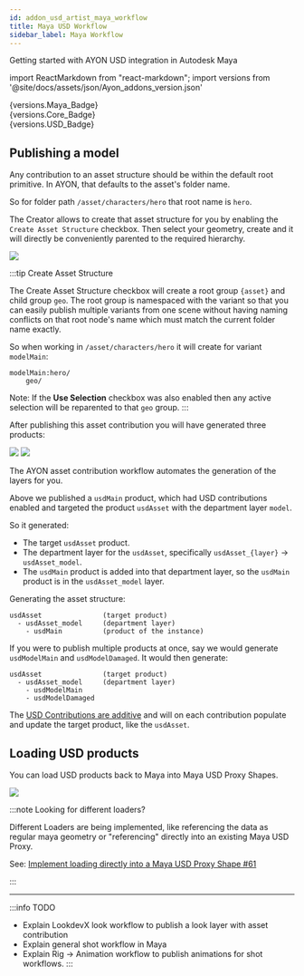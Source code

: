 ```yaml
---
id: addon_usd_artist_maya_workflow
title: Maya USD Workflow
sidebar_label: Maya Workflow
---
```


Getting started with AYON USD integration in Autodesk Maya

import ReactMarkdown from "react-markdown";
import versions from '@site/docs/assets/json/Ayon_addons_version.json'


<div class="container">
  <div class="row">
    <div class=".col-sm-"  style={{'margin-right':10+'px'}}>
      <ReactMarkdown>
        {versions.Maya_Badge}
      </ReactMarkdown>
    </div>
    <div class=".col-sm-" style={{'margin-right':10+'px'}}>
      <ReactMarkdown>
        {versions.Core_Badge}
      </ReactMarkdown>
    </div>
    <div class=".col-sm-" style={{'margin-right':10+'px'}}>
      <ReactMarkdown>
        {versions.USD_Badge}
      </ReactMarkdown>
    </div>
  </div>
</div>

## Publishing a model

Any contribution to an asset structure should be within the default root primitive. In AYON, that defaults to the asset's folder name. 

So for folder path `/asset/characters/hero` that root name is `hero`.

The Creator allows to create that asset structure for you by enabling the `Create Asset Structure` checkbox.
Then select your geometry, create and it will directly be conveniently parented to the required hierarchy.

![](assets/usd/ayon_usd_maya_publish_model.gif)

:::tip Create Asset Structure

The Create Asset Structure checkbox will create a root group `{asset}` and child group `geo`.
The root group is namespaced with the variant so that you can easily publish multiple variants from one scene without having naming conflicts on that root node's name which must match the current folder name exactly.

So when working in `/asset/characters/hero` it will create for variant `modelMain`:
```
modelMain:hero/
    geo/
```

Note: If the **Use Selection** checkbox was also enabled then any active selection will be reparented to that `geo` group.
:::

After publishing this asset contribution you will have generated three products:

![](assets/usd/ayon_usd_maya_products_after_publish.gif)
![](assets/usd/ayon_usd_maya_products_after_publish_web.png)

The AYON asset contribution workflow automates the generation of the layers for you.

Above we published a `usdMain` product, which had USD contributions enabled and targeted the product `usdAsset` with the department layer `model`.

So it generated:

- The target `usdAsset` product.
- The department layer for the `usdAsset`, specifically `usdAsset_{layer}` -> `usdAsset_model`.
- The `usdMain` product is added into that department layer, so the `usdMain` product is in the `usdAsset_model` layer.

Generating the asset structure:
```
usdAsset               (target product)
  - usdAsset_model     (department layer)
    - usdMain          (product of the instance)
```

If you were to publish multiple products at once, say we would generate `usdModelMain` and `usdModelDamaged`. It would then generate:

```
usdAsset               (target product)
  - usdAsset_model     (department layer)
    - usdModelMain
    - usdModelDamaged
```

The [USD Contributions are additive](addon_usd_artist_contribution_workflow.md) and will on each contribution populate and update the target product, like the `usdAsset`.

## Loading USD products

You can load USD products back to Maya into Maya USD Proxy Shapes.

![](assets/usd/ayon_usd_maya_load_usd_product.gif)

:::note Looking for different loaders?

Different Loaders are being implemented, like referencing the data as regular
maya geometry or "referencing" directly into an existing Maya USD Proxy.

See: [Implement loading directly into a Maya USD Proxy Shape #61](https://github.com/ynput/ayon-maya/pull/61) 

:::

---

:::info TODO
- Explain LookdevX look workflow to publish a look layer with asset contribution
- Explain general shot workflow in Maya
- Explain Rig -> Animation workflow to publish animations for shot workflows.
:::
